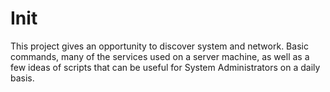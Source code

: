# Init

This project gives an opportunity to discover system and network. Basic commands, many of the services used on a server machine, as well as a few ideas of scripts that can be useful for System Administrators on a daily basis.
